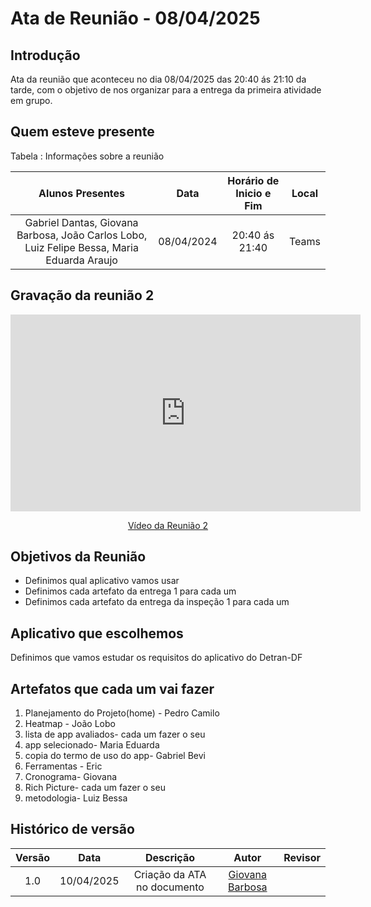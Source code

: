 # Ata de Reunião - 08/04/2025

## Introdução

Ata da reunião que aconteceu no dia 08/04/2025 das 20:40 ás 21:10 da tarde, com o objetivo de nos organizar para a entrega da primeira atividade em grupo.

## Quem esteve presente

Tabela : Informações sobre a reunião

|                                      Alunos Presentes                                      |    Data    | Horário de Inicio e Fim | Local |
| :----------------------------------------------------------------------------------------: | :--------: | :---------------------: | :---: |
| Gabriel Dantas, Giovana Barbosa, João Carlos Lobo, Luiz Felipe Bessa, Maria Eduarda Araujo | 08/04/2024 |     20:40 ás 21:40      | Teams |

## Gravação da reunião 2

<p style="text-align: center"><iframe width="560" height="315"src="https://www.youtube.com/embed/71lcdezUx7E"  title="YouTube video player" frameborder="0" allow="accelerometer; autoplay; clipboard-write; encrypted-media; gyroscope; picture-in-picture; web-share" referrerpolicy="strict-origin-when-cross-origin" allowfullscreen></iframe></p>
<p style="text-align: center"><a href="https://youtu.be/71lcdezUx7E" target="blanket">Vídeo da Reunião 2</a></p>

## Objetivos da Reunião

- Definimos qual aplicativo vamos usar
- Definimos cada artefato da entrega 1 para cada um
- Definimos cada artefato da entrega da inspeção 1 para cada um  


## Aplicativo que escolhemos

Definimos que vamos estudar os requisitos do aplicativo do Detran-DF

## Artefatos que cada um vai fazer

1. Planejamento do Projeto(home) - Pedro Camilo
2. Heatmap - João Lobo
3. lista de app avaliados- cada um fazer o seu
4. app selecionado- Maria Eduarda
5. copia do termo de uso do app- Gabriel Bevi
6. Ferramentas - Eric
7. Cronograma- Giovana
8. Rich Picture- cada um fazer o seu
9. metodologia- Luiz Bessa

## Histórico de versão

| Versão |    Data    |          Descrição          |                    Autor                     | Revisor |
| :----: | :--------: | :-------------------------: | :------------------------------------------: | :-----: |
|  1.0   | 10/04/2025 | Criação da ATA no documento | [Giovana Barbosa](https://github.com/gio221) |         |
